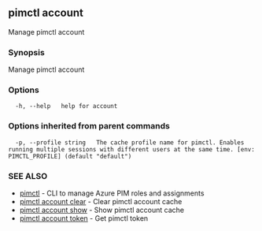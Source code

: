 ## pimctl account

Manage pimctl account

### Synopsis

Manage pimctl account

### Options

```
  -h, --help   help for account
```

### Options inherited from parent commands

```
  -p, --profile string   The cache profile name for pimctl. Enables running multiple sessions with different users at the same time. [env: PIMCTL_PROFILE] (default "default")
```

### SEE ALSO

* [pimctl](pimctl.md)	 - CLI to manage Azure PIM roles and assignments
* [pimctl account clear](pimctl_account_clear.md)	 - Clear pimctl account cache
* [pimctl account show](pimctl_account_show.md)	 - Show pimctl account cache
* [pimctl account token](pimctl_account_token.md)	 - Get pimctl token

